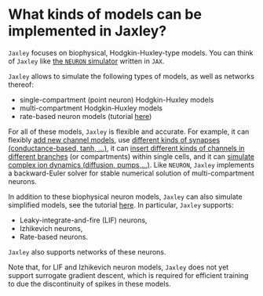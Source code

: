 # What kinds of models can be implemented in Jaxley?

`Jaxley` focuses on biophysical, Hodgkin-Huxley-type models. You can think of `Jaxley` like [the `NEURON` simulator](https://neuron.yale.edu/neuron/) written in `JAX`.

`Jaxley` allows to simulate the following types of models, as well as networks thereof:

- single-compartment (point neuron) Hodgkin-Huxley models
- multi-compartment Hodgkin-Huxley models
- rate-based neuron models (tutorial [here](https://jaxley.readthedocs.io/en/latest/faq/question_04.html))

For all of these models, `Jaxley` is flexible and accurate. For example, it can flexibly [add new channel models](https://jaxley.readthedocs.io/en/latest/tutorials/05_channel_and_synapse_models.html), use [different kinds of synapses (conductance-based, tanh, ...)](https://github.com/jaxleyverse/jaxley/tree/main/jaxley/synapses), it can [insert different kinds of channels in different branches](https://jaxley.readthedocs.io/en/latest/tutorials/01_morph_neurons.html) (or compartments) within single cells, and it can [simulate complex ion dynamics (diffusion, pumps,...)](https://jaxley.readthedocs.io/en/latest/tutorials/11_ion_dynamics.html). Like `NEURON`, `Jaxley` implements a backward-Euler solver for stable numerical solution of multi-compartment neurons.

In addition to these biophysical neuron models, `Jaxley` can also simulate simplified models, see the tutorial [here](https://jaxley.readthedocs.io/en/latest/tutorials/05_channel_and_synapse_models.html). In particular, `Jaxley` supports:
- Leaky-integrate-and-fire (LIF) neurons,  
- Izhikevich neurons,  
- Rate-based neurons.  

`Jaxley` also supports networks of these neurons.

Note that, for LIF and Izhikevich neuron models, `Jaxley` does not yet support surrogate gradient descent, which is required for efficient training to due the discontinuity of spikes in these models.